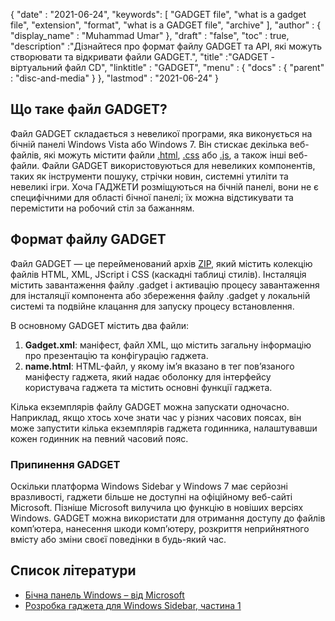 {
  "date" : "2021-06-24",
  "keywords": [ "GADGET file", "what is a gadget file", "extension", "format", "what is a GADGET file", "archive" ],
  "author" : {
    "display_name" : "Muhammad Umar"
},
  "draft" : "false",
   "toc" : true,
  "description" :"Дізнайтеся про формат файлу GADGET та API, які можуть створювати та відкривати файли GADGET.",
  "title" :"GADGET - віртуальний файл CD",
  "linktitle" : "GADGET",
  "menu" : {
    "docs" : {
      "parent" : "disc-and-media"
}
},
  "lastmod" : "2021-06-24"
}

## Що таке файл GADGET?

Файл GADGET складається з невеликої програми, яка виконується на бічній панелі Windows Vista або Windows 7. Він стискає декілька веб-файлів, які можуть містити файли [.html](/uk/web/html), [.css](/uk/web/css) або [.js](/uk/web/js), а також інші веб-файли. Файли GADGET використовуються для невеликих компонентів, таких як інструменти пошуку, стрічки новин, системні утиліти та невеликі ігри. Хоча ГАДЖЕТИ розміщуються на бічній панелі, вони не є специфічними для області бічної панелі; їх можна відстикувати та перемістити на робочий стіл за бажанням.

## Формат файлу GADGET

Файл GADGET — це перейменований архів [ZIP](/uk/compression/zip/), який містить колекцію файлів HTML, XML, JScript і CSS (каскадні таблиці стилів). Інсталяція містить завантаження файлу .gadget і активацію процесу завантаження для інсталяції компонента або збереження файлу .gadget у локальній системі та подвійне клацання для запуску процесу встановлення.

В основному GADGET містить два файли:

1. **Gadget.xml**: маніфест, файл XML, що містить загальну інформацію про презентацію та конфігурацію гаджета.
2. **name.html**: HTML-файл, у якому ім’я вказано в<name> тег пов’язаного маніфесту гаджета, який надає оболонку для інтерфейсу користувача гаджета та містить основні функції гаджета.

Кілька екземплярів файлу GADGET можна запускати одночасно. Наприклад, якщо хтось хоче знати час у різних часових поясах, він може запустити кілька екземплярів гаджета годинника, налаштувавши кожен годинник на певний часовий пояс.

### Припинення GADGET

Оскільки платформа Windows Sidebar у Windows 7 має серйозні вразливості, гаджети більше не доступні на офіційному веб-сайті Microsoft. Пізніше Microsoft вилучила цю функцію в новіших версіях Windows. GADGET можна використати для отримання доступу до файлів комп’ютера, нанесення шкоди комп’ютеру, розкриття неприйнятного вмісту або зміни своєї поведінки в будь-який час.

## Список літератури

* [Бічна панель Windows – від Microsoft](https://docs.microsoft.com/en-us/previous-versions/windows/desktop/sidebar/-sidebar-entry)
* [Розробка гаджета для Windows Sidebar, частина 1](https://docs.microsoft.com/en-us/previous-versions/windows/desktop/sidebar/-sidebar-overview-gdo)

